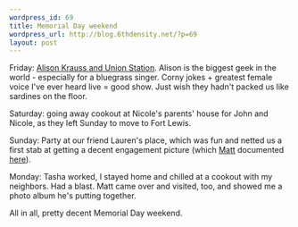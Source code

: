```yaml
--- 
wordpress_id: 69
title: Memorial Day weekend
wordpress_url: http://blog.6thdensity.net/?p=69
layout: post
---
```

<p>Friday: <a href="http://alisonkrauss.com/">Alison Krauss and Union Station</a>.  Alison is the biggest geek in the world - especially for a bluegrass singer.  Corny jokes + greatest female voice I've ever heard live = good show.  Just wish they hadn't packed us like sardines on the floor.</p><p>Saturday: going away cookout at Nicole's parents' house for John and Nicole, as they left Sunday to move to Fort Lewis.</p><p>Sunday: Party at our friend Lauren's place, which was fun and netted us a first stab at getting a decent engagement picture (which <a href="http://www.mattwalters.net">Matt</a> documented <a href="http://blog.mattwalters.net/archives/106">here</a>).</p><p>Monday: Tasha worked, I stayed home and chilled at a cookout with my neighbors.  Had a blast.  Matt came over and visited, too, and showed me a photo album he's putting together.</p><p>All in all, pretty decent Memorial Day weekend.</p>
